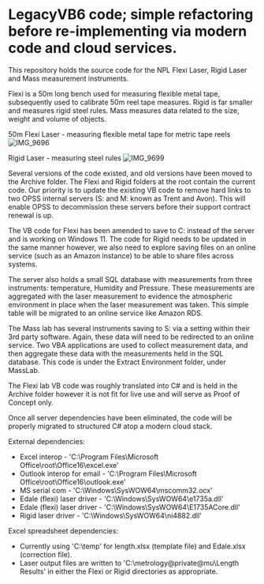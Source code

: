 # LegacyVB6 code; simple refactoring before re-implementing via modern code and cloud services.

This repository holds the source code for the NPL Flexi Laser, Rigid Laser and Mass measurement instruments.

Flexi is a 50m long bench used for measuring flexible metal tape, subsequently used to calibrate 50m reel tape measures.
Rigid is far smaller and measures rigid steel rules.
Mass measures data related to the size, weight and volume of objects.

50m Flexi Laser - measuring flexible metal tape for metric tape reels
![IMG_9696](https://github.com/OfficeForProductSafetyAndStandards/LegacyVB6/assets/38748914/a289f13d-d48b-424a-a633-4c0a55284d50)


Rigid Laser - measuring steel rules
![IMG_9699](https://github.com/OfficeForProductSafetyAndStandards/LegacyVB6/assets/38748914/fd95f945-9de5-410a-8841-c8b603ff1fc9)

Several versions of the code existed, and old versions have been moved to the Archive folder. The Flexi and Rigid folders at the root contain the current code.
Our priority is to update the existing VB code to remove hard links to two OPSS internal servers (S: and M: known as Trent and Avon).
This will enable OPSS to decommission these servers before their support contract renewal is up.

The VB code for Flexi has been amended to save to C: instead of the server and is working on Windows 11.
The code for Rigid needs to be updated in the same manner however, we also need to explore saving files on an online service (such as an Amazon instance) to be able to share files across systems.

The server also holds a small SQL database with measurements from three instruments: temperature, Humidity and Pressure.
These measurements are aggregated with the laser measurement to evidence the atmospheric environment in place when the laser measurement was taken.
This simple table will be migrated to an online service like Amazon RDS.

The Mass lab has several instruments saving to S: via a setting within their 3rd party software. Again, these data will need to be redirected to an online service. Two VBA applications are used to collect measurement data, and then aggregate these data with the measurements held in the SQL database.
This code is under the Extract Environment folder, under MassLab.

The Flexi lab VB code was roughly translated into C# and is held in the Archive folder however it is not fit for live use and will serve as Proof of Concept only.

Once all server dependencies have been eliminated, the code will be properly migrated to structured C# atop a modern cloud stack.

External dependencies:
  * Excel interop - 'C:\Program Files\Microsoft Office\root\Office16\excel.exe'
  * Outlook interop for email - 'C:\Program Files\Microsoft Office\root\Office16\outlook.exe'
  * MS serial com - 'C:\Windows\SysWOW64\mscomm32.ocx'
  * Edale (flexi) laser driver - 'C:\Windows\SysWOW64\e1735a.dll'
  * Edale (flexi) laser driver - 'C:\Windows\SysWOW64\E1735ACore.dll'
  * Rigid laser driver - 'C:\Windows\SysWOW64\ni4882.dll'

Excel spreadsheet dependencies:
  * Currently using 'C:\temp' for length.xlsx (template file) and Edale.xlsx (correction file).
  * Laser output files are written to 'C:\metrology\@private\@mu\Length Results' in either the Flexi or Rigid directories as appropriate.
